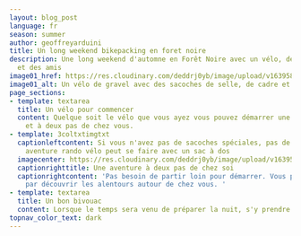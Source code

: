 ```yaml
---
layout: blog_post
language: fr
season: summer
author: geoffreyarduini
title: Un long weekend bikepacking en foret noire
description: Une long weekend d'automne en Forêt Noire avec un vélo, des sacoches
  et des amis
image01_href: https://res.cloudinary.com/deddrj0yb/image/upload/v1639587410/website/summer/marek-piwnicki-k5PFRWTxO8w-unsplash_kbbvam.jpg
image01_alt: Un vélo de gravel avec des sacoches de selle, de cadre et de cintre
page_sections:
- template: textarea
  title: Un vélo pour commencer
  content: Quelque soit le vélo que vous ayez vous pouvez démarrer une aventure incroyable
    et à deux pas de chez vous.
- template: 3coltxtimgtxt
  captionleftcontent: Si vous n'avez pas de sacoches spéciales, pas de problème, une
    aventure rando vélo peut se faire avec un sac à dos
  imagecenter: https://res.cloudinary.com/deddrj0yb/image/upload/v1639587412/website/summer/marek-piwnicki-OCHliW4m-2c-unsplash_qmgfkv.jpg
  captionrighttitle: Une aventure à deux pas de chez soi
  captionrightcontent: 'Pas besoin de partir loin pour démarrer. Vous pouvez commencer
    par découvrir les alentours autour de chez vous. '
- template: textarea
  title: Un bon bivouac
  content: Lorsque le temps sera venu de préparer la nuit, s'y prendre de bonne heure
topnav_color_text: dark
---
```

